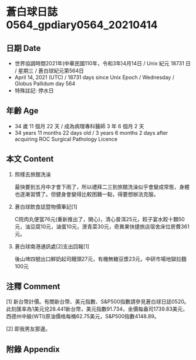 [_metadata_:encoding]: - "utf-8"
[_metadata_:language]: - "zh-Hant-TW"
[_metadata_:fileformat]: - "markdown"
[_metadata_:MIME_type]: - "text/plain"
[_metadata_:markdown_version]: - "commonmark version 0.29"
[_metadata_:markdown_spec]: - "https://spec.commonmark.org/0.29/"

# 蒼白球日誌0564_gpdiary0564_20210414 #

## 日期 Date ##

* 世界協調時間2021年(中華民國110年，令和3年)4月14日 / Unix 紀元 18731 日 / 星期三 / 蒼白球紀元第564日
* April 14, 2021 (UTC) / 18731 days since Unix Epoch / Wednesday / Globus Pallidum day 564
* 特殊註記: 停水日

## 年齡 Age ##

* 34 歲 11 個月 22 天 / 成為病理專科醫師 3 年 6 個月 2 天
* 34 years 11 months 22 days old / 3 years 6 months 2 days after acquiring ROC Surgical Pathology Licence

## 本文 Content ##

1. 照樣去旅館洗澡

    最快要到五月中才會下雨了，所以禮拜二三到旅館洗澡似乎會變成常態，身體也逐漸習慣了。但健身會變得比較困難一點，得要想辦法克服。
    
2. 蒼白球飲食誌暨物價筆記[1]

    C院肉丸便當76元(重新推出了，開心)，清心普洱25元，餃子宴水餃十顆50元，油豆腐10元，滷蛋10元，燙青菜30元，奇異果快捷旅店宿舍床位房費361元。
    
3. 蒼白球南港通訊處[2]支出回報[1]

    後山埤四號出口鮮奶起司饅頭27元，有機無糖豆漿23元，中研市場地獄拉麵100元

## 注釋 Comment ##

[1] 新台幣計價。有關新台幣、美元指數、S&P500指數請參見蒼白球日誌0520。此刻匯率為1美元兌28.441新台幣，美元指數91.734，金價每盎司1739.83美元，西德州中級(WTI)原油價格每桶62.75美元，S&P500指數4148.89。

[2] 即我男友那邊。

## 附錄 Appendix ##

